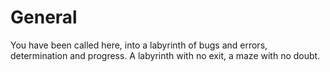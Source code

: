 # General

You have been called here, into a labyrinth of bugs and errors, determination and progress. A labyrinth with no exit, a maze with no doubt.
